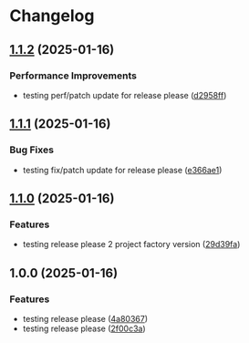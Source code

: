 # Changelog

## [1.1.2](https://github.com/cecuevas-hblf/test-dependabot-groups/compare/v1.1.1...v1.1.2) (2025-01-16)


### Performance Improvements

* testing perf/patch update for release please ([d2958ff](https://github.com/cecuevas-hblf/test-dependabot-groups/commit/d2958ff54d4271e6766c619a60412610ac9d9d74))

## [1.1.1](https://github.com/cecuevas-hblf/test-dependabot-groups/compare/v1.1.0...v1.1.1) (2025-01-16)


### Bug Fixes

* testing fix/patch update for release please ([e366ae1](https://github.com/cecuevas-hblf/test-dependabot-groups/commit/e366ae188834696af9de8d527323c4b2bdafbaa0))

## [1.1.0](https://github.com/cecuevas-hblf/test-dependabot-groups/compare/v1.0.0...v1.1.0) (2025-01-16)


### Features

* testing release please 2 project factory version ([29d39fa](https://github.com/cecuevas-hblf/test-dependabot-groups/commit/29d39fa6afe40f9e38cc2c9c4e5349950db35d55))

## 1.0.0 (2025-01-16)


### Features

* testing release please ([4a80367](https://github.com/cecuevas-hblf/test-dependabot-groups/commit/4a803670f9605a9c9c09f4d2a7d4cb04618f268a))
* testing release please ([2f00c3a](https://github.com/cecuevas-hblf/test-dependabot-groups/commit/2f00c3a80a375c366fb6cafe9db25babdf908af0))
